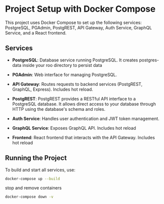# Project Setup with Docker Compose

This project uses Docker Compose to set up the following services: PostgreSQL, PGAdmin, PostgREST, API Gateway, Auth Service, GraphQL Service, and a React frontend.

## Services

- **PostgreSQL**: Database service running PostgreSQL. It creates postgres-data inside your roo directory to persist data

- **PGAdmin**: Web interface for managing PostgreSQL.

- **API Gateway**: Routes requests to backend services (PostgREST, GraphQL, Express). Includes hot reload.

- **PostgREST**: PostgREST provides a RESTful API interface to a PostgreSQL database. It allows direct access to your database through HTTP using the database's schema and roles.

- **Auth Service**: Handles user authentication and JWT token management.

- **GraphQL Service**: Exposes GraphQL API. Includes hot reload

- **Frontend**: React frontend that interacts with the API Gateway. Includes hot reload

## Running the Project

To build and start all services, use:

```bash
docker-compose up --build
```

stop and remove containers

```bash
docker-compose down -v
```
